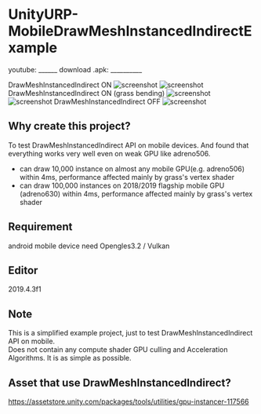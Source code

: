 # UnityURP-MobileDrawMeshInstancedIndirectExample

youtube: ______
download .apk: __________

 DrawMeshInstancedIndirect ON
 ![screenshot](https://i.imgur.com/DDPbFhQ.png)
 ![screenshot](https://i.imgur.com/rBvlLeG.png)
 DrawMeshInstancedIndirect ON (grass bending)
 ![screenshot](https://i.imgur.com/QDXbEZw.png)
 ![screenshot](https://i.imgur.com/E7wEEPR.png)
 DrawMeshInstancedIndirect OFF
 ![screenshot](https://i.imgur.com/xOhTW6d.png)
 
 Why create this project?
 -------------
 To test DrawMeshInstancedIndirect API on mobile devices. And found that everything works very well even on weak GPU like adreno506.  
- can draw 10,000 instance on almost any mobile GPU(e.g. adreno506) within 4ms, performance affected mainly by grass's vertex shader
- can draw 100,000 instances on 2018/2019 flagship mobile GPU (adreno630) within 4ms, performance affected mainly by grass's vertex shader
 
 Requirement
 -----------------
 android mobile device need Opengles3.2 / Vulkan
 
 Editor
 ------------
 2019.4.3f1
 
 Note
 -------------
 This is a simplified example project, just to test DrawMeshInstancedIndirect API on mobile.  
 Does not contain any compute shader GPU culling and Acceleration Algorithms. It is as simple as possible.
 
Asset that use DrawMeshInstancedIndirect?
-------------------
https://assetstore.unity.com/packages/tools/utilities/gpu-instancer-117566 
